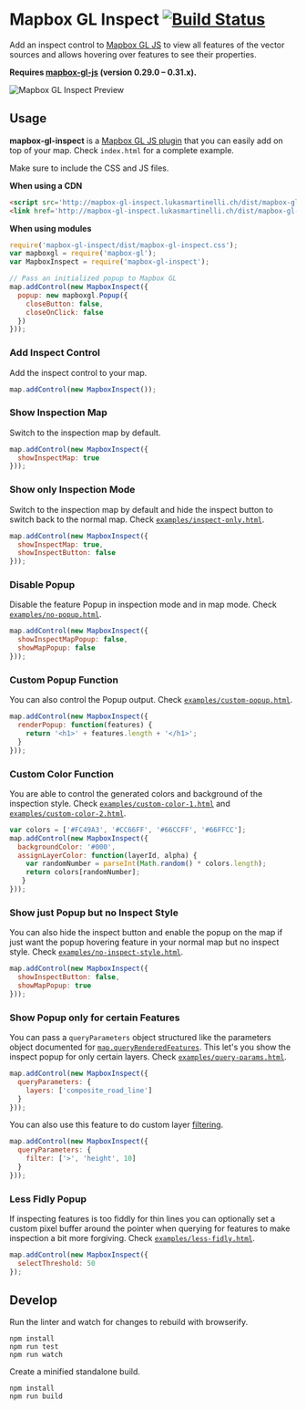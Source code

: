 # Mapbox GL Inspect [![Build Status](https://travis-ci.org/lukasmartinelli/mapbox-gl-inspect.svg?branch=master)](https://travis-ci.org/lukasmartinelli/mapbox-gl-inspect)

Add an inspect control to [Mapbox GL JS](https://github.com/mapbox/mapbox-gl-js) to view all features
of the vector sources and allows hovering over features to see their properties.

**Requires [mapbox-gl-js](https://github.com/mapbox/mapbox-gl-js) (version 0.29.0 – 0.31.x).**

![Mapbox GL Inspect Preview](https://cloud.githubusercontent.com/assets/1288339/21744637/11759412-d51a-11e6-9581-f26741fcd182.gif)

## Usage

**mapbox-gl-inspect** is a [Mapbox GL JS plugin](https://www.mapbox.com/blog/build-mapbox-gl-js-plugins/) that you can easily add on top of your map. Check `index.html` for a complete example.

Make sure to include the CSS and JS files.

**When using a CDN**

```html
<script src='http://mapbox-gl-inspect.lukasmartinelli.ch/dist/mapbox-gl-inspect.min.js'></script>
<link href='http://mapbox-gl-inspect.lukasmartinelli.ch/dist/mapbox-gl-inspect.css' rel='stylesheet' />
```

**When using modules**

```js
require('mapbox-gl-inspect/dist/mapbox-gl-inspect.css');
var mapboxgl = require('mapbox-gl');
var MapboxInspect = require('mapbox-gl-inspect');

// Pass an initialized popup to Mapbox GL
map.addControl(new MapboxInspect({
  popup: new mapboxgl.Popup({
    closeButton: false,
    closeOnClick: false
  })
}));
```


### Add Inspect Control

Add the inspect control to your map.

```javascript
map.addControl(new MapboxInspect());
```


### Show Inspection Map

Switch to the inspection map by default.

```javascript
map.addControl(new MapboxInspect({
  showInspectMap: true
}));
```

### Show only Inspection Mode

Switch to the inspection map by default and hide the inspect button to switch back to the normal map. Check [`examples/inspect-only.html`](http://mapbox-gl-inspect.lukasmartinelli.ch/examples/inspect-only.html).


```javascript
map.addControl(new MapboxInspect({
  showInspectMap: true,
  showInspectButton: false
}));
```

### Disable Popup

Disable the feature Popup in inspection mode and in map mode. Check [`examples/no-popup.html`](http://mapbox-gl-inspect.lukasmartinelli.ch/examples/no-popup.html).

```javascript
map.addControl(new MapboxInspect({
  showInspectMapPopup: false,
  showMapPopup: false
}));
```

### Custom Popup Function

You can also control the Popup output. Check [`examples/custom-popup.html`](http://mapbox-gl-inspect.lukasmartinelli.ch/examples/custom-popup.html).

```javascript
map.addControl(new MapboxInspect({
  renderPopup: function(features) {
    return '<h1>' + features.length + '</h1>';
  }
}));
```

### Custom Color Function

You are able to control the generated colors and background of the inspection style.
Check [`examples/custom-color-1.html`](http://mapbox-gl-inspect.lukasmartinelli.ch/examples/custom-color-1.html) and [`examples/custom-color-2.html`](http://mapbox-gl-inspect.lukasmartinelli.ch/examples/custom-color-2.html).

```javascript
var colors = ['#FC49A3', '#CC66FF', '#66CCFF', '#66FFCC'];
map.addControl(new MapboxInspect({
  backgroundColor: '#000',
  assignLayerColor: function(layerId, alpha) {
    var randomNumber = parseInt(Math.random() * colors.length);
    return colors[randomNumber];
   }
}));
```

### Show just Popup but no Inspect Style

You can also hide the inspect button and enable the popup on the map if just want the popup hovering feature in your normal map but no inspect style.
Check [`examples/no-inspect-style.html`](http://mapbox-gl-inspect.lukasmartinelli.ch/examples/no-inspect-style.html).


```js
map.addControl(new MapboxInspect({
  showInspectButton: false,
  showMapPopup: true
}));
```

### Show Popup only for certain Features

You can pass a `queryParameters` object structured like the parameters object documented for [`map.queryRenderedFeatures`](https://www.mapbox.com/mapbox-gl-js/api/#Map#queryRenderedFeatures).
This let's you show the inspect popup for only certain layers.
Check [`examples/query-params.html`](http://mapbox-gl-inspect.lukasmartinelli.ch/examples/query-params.html).


```js
map.addControl(new MapboxInspect({
  queryParameters: {
    layers: ['composite_road_line']
  }
}));
```

You can also use this feature to do custom layer [filtering](https://www.mapbox.com/mapbox-gl-style-spec/#types-filter).

```js
map.addControl(new MapboxInspect({
  queryParameters: {
    filter: ['>', 'height', 10]
  }
}));
```

### Less Fidly Popup

If inspecting features is too fiddly for thin lines you can optionally set a custom pixel buffer around the pointer when querying for features to make inspection a bit more forgiving.
Check [`examples/less-fidly.html`](http://mapbox-gl-inspect.lukasmartinelli.ch/examples/less-fidly.html).


```js
map.addControl(new MapboxInspect({
  selectThreshold: 50
});
```

## Develop

Run the linter and watch for changes to rebuild with browserify.

```
npm install
npm run test
npm run watch
```

Create a minified standalone build.

```
npm install
npm run build
```
